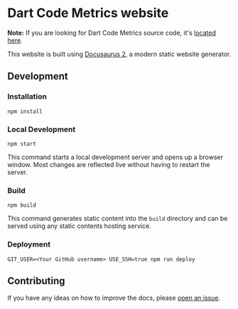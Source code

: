 # Dart Code Metrics website

**Note:** If you are looking for Dart Code Metrics source code, it's [located here](https://github.com/dart-code-checker/dart-code-metrics).

This website is built using [Docusaurus 2](https://docusaurus.io/), a modern static website generator.

## Development

### Installation

```console
npm install
```

### Local Development

```console
npm start
```

This command starts a local development server and opens up a browser window. Most changes are reflected live without having to restart the server.

### Build

```console
npm build
```

This command generates static content into the `build` directory and can be served using any static contents hosting service.

### Deployment

```console
GIT_USER=<Your GitHub username> USE_SSH=true npm run deploy
```

## Contributing

If you have any ideas on how to improve the docs, please [open an issue](https://github.com/dart-code-checker/website/issues/new).
